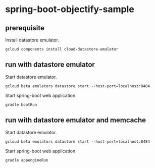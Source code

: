# spring-boot-objectify-sample


## prerequisite

Install datastore emulator.

```
gcloud components install cloud-datastore-emulator
```


## run with datastore emulator

Start datastore emulator.

```
gcloud beta emulators datastore start --host-port=localhost:8484
```

Start spring-boot web application.

```
gradle bootRun
```


## run with datastore emulator and memcache

Start datastore emulator.

```
gcloud beta emulators datastore start --host-port=localhost:8484
```

Start spring-boot web application.

```
gradle appengineRun
```
